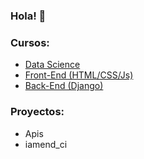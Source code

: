 ### Hola! 👋

### Cursos:
- [Data Science](https://github.com/carabedo/apdatos)
- [Front-End (HTML/CSS/Js)](https://github.com/carabedo/dw2)
- [Back-End (Django)](https://github.com/carabedo/django)

### Proyectos:
- Apis
- iamend_ci

<!--
**carabedo/carabedo** is a ✨ _special_ ✨ repository because its `README.md` (this file) appears on your GitHub profile.

Here are some ideas to get you started:

- 🔭 I’m currently working on ...
- 🌱 I’m currently learning ...
- 👯 I’m looking to collaborate on ...
- 🤔 I’m looking for help with ...
- 💬 Ask me about ...
- 📫 How to reach me: ...
- 😄 Pronouns: ...
- ⚡ Fun fact: ...
-->
